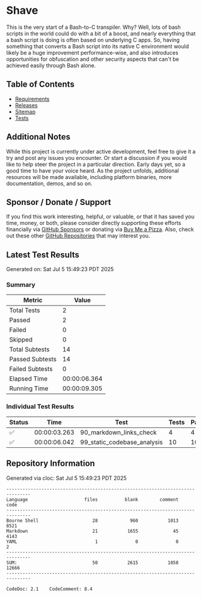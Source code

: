 # Shave

This is the very start of a Bash-to-C transpiler. Why? Well, lots of bash scripts in the world could do with a bit of a boost, and nearly everything that a bash script is doing is often based on underlying C apps. So, having something that converts a Bash script into its native C environment would likely be a huge improvement performance-wise, and also introduces opportunities for obfuscation and other security aspects that can't be achieved easily through Bash alone.

## Table of Contents

- [Requirements](./docs/REQUIREMENTS.md)
- [Releases](./releases/RELEASES.md)
- [Sitemap](./SITEMAP.md)
- [Tests](./tests/README.md)

## Additional Notes

While this project is currently under active development, feel free to give it a try and post any issues you encounter. Or start a discussion if you would like to help steer the project in a particular direction. Early days yet, so a good time to have your voice heard. As the project unfolds, additional resources will be made available, including platform binaries, more documentation, demos, and so on.

## Sponsor / Donate / Support

If you find this work interesting, helpful, or valuable, or that it has saved you time, money, or both, please consider directly supporting these efforts financially via [GitHub Sponsors](https://github.com/sponsors/500Foods) or donating via [Buy Me a Pizza](https://www.buymeacoffee.com/andrewsimard500). Also, check out these other [GitHub Repositories](https://github.com/500Foods?tab=repositories&q=&sort=stargazers) that may interest you.

## Latest Test Results

Generated on: Sat Jul  5 15:49:23 PDT 2025

### Summary

| Metric | Value |
| ------ | ----- |
| Total Tests | 2 |
| Passed | 2 |
| Failed | 0 |
| Skipped | 0 |
| Total Subtests | 14 |
| Passed Subtests | 14 |
| Failed Subtests | 0 |
| Elapsed Time | 00:00:06.364 |
| Running Time | 00:00:09.305 |

### Individual Test Results

| Status | Time | Test | Tests | Pass | Fail |
| ------ | ---- | ---- | ----- | ---- | ---- |
| ✅ | 00:00:03.263 | 90_markdown_links_check | 4 | 4 | 0 |
| ✅ | 00:00:06.042 | 99_static_codebase_analysis | 10 | 10 | 0 |

## Repository Information

Generated via cloc: Sat Jul  5 15:49:23 PDT 2025

```cloc
-------------------------------------------------------------------------------
Language                     files          blank        comment           code
-------------------------------------------------------------------------------
Bourne Shell                    28            960           1013           8521
Markdown                        21           1655             45           4143
YAML                             1              0              0              2
-------------------------------------------------------------------------------
SUM:                            50           2615           1058          12666
-------------------------------------------------------------------------------

CodeDoc: 2.1    CodeComment: 8.4
```
